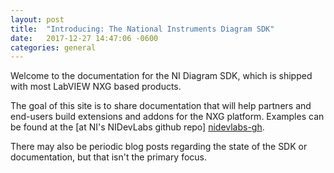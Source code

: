 ```yaml
---
layout: post
title:  "Introducing: The National Instruments Diagram SDK"
date:   2017-12-27 14:47:06 -0600
categories: general
---
```

Welcome to the documentation for the NI Diagram SDK, which is shipped with most LabVIEW NXG based products.

The goal of this site is to share documentation that will help partners and end-users build extensions and addons for the NXG platform. Examples can be found at the [at NI's NIDevLabs github repo] [nidevlabs-gh].

There may also be periodic blog posts regarding the state of the SDK or documentation, but that isn't the primary focus.

[nidevlabs-gh]: https://github.com/ni/nidevlabs